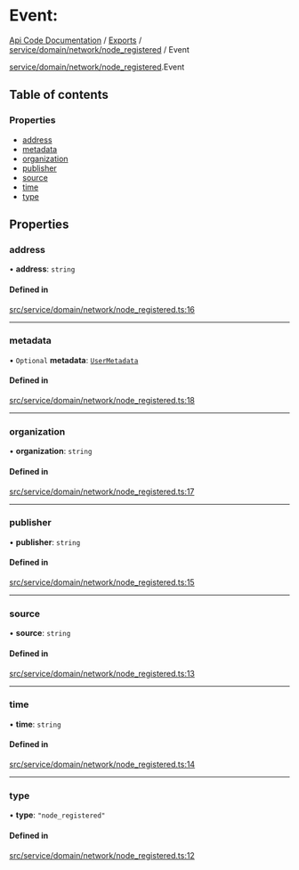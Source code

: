 # Event: 
 
[Api Code Documentation](../README.md) / [Exports](../modules.md) / [service/domain/network/node\_registered](../modules/service_domain_network_node_registered.md) / Event

[service/domain/network/node\_registered](../modules/service_domain_network_node_registered.md).Event

## Table of contents

### Properties

- [address](service_domain_network_node_registered.Event.md#address)
- [metadata](service_domain_network_node_registered.Event.md#metadata)
- [organization](service_domain_network_node_registered.Event.md#organization)
- [publisher](service_domain_network_node_registered.Event.md#publisher)
- [source](service_domain_network_node_registered.Event.md#source)
- [time](service_domain_network_node_registered.Event.md#time)
- [type](service_domain_network_node_registered.Event.md#type)

## Properties

### address

• **address**: `string`

#### Defined in

[src/service/domain/network/node_registered.ts:16](https://github.com/openkfw/TruBudget/blob/3cf6626/api/src/service/domain/network/node_registered.ts#L16)

___

### metadata

• `Optional` **metadata**: [`UserMetadata`](../modules/service_domain_metadata.md#usermetadata)

#### Defined in

[src/service/domain/network/node_registered.ts:18](https://github.com/openkfw/TruBudget/blob/3cf6626/api/src/service/domain/network/node_registered.ts#L18)

___

### organization

• **organization**: `string`

#### Defined in

[src/service/domain/network/node_registered.ts:17](https://github.com/openkfw/TruBudget/blob/3cf6626/api/src/service/domain/network/node_registered.ts#L17)

___

### publisher

• **publisher**: `string`

#### Defined in

[src/service/domain/network/node_registered.ts:15](https://github.com/openkfw/TruBudget/blob/3cf6626/api/src/service/domain/network/node_registered.ts#L15)

___

### source

• **source**: `string`

#### Defined in

[src/service/domain/network/node_registered.ts:13](https://github.com/openkfw/TruBudget/blob/3cf6626/api/src/service/domain/network/node_registered.ts#L13)

___

### time

• **time**: `string`

#### Defined in

[src/service/domain/network/node_registered.ts:14](https://github.com/openkfw/TruBudget/blob/3cf6626/api/src/service/domain/network/node_registered.ts#L14)

___

### type

• **type**: ``"node_registered"``

#### Defined in

[src/service/domain/network/node_registered.ts:12](https://github.com/openkfw/TruBudget/blob/3cf6626/api/src/service/domain/network/node_registered.ts#L12)
